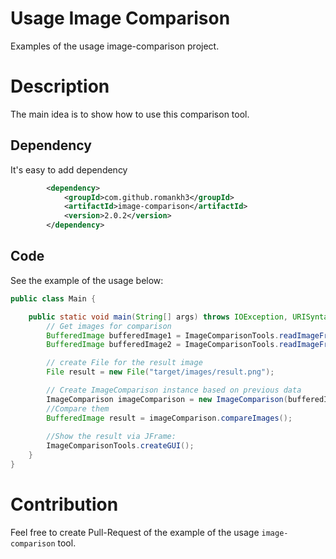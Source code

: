 # Usage Image Comparison
Examples of the usage image-comparison project.

# Description
The main idea is to show how to use this comparison tool.

## Dependency
It's easy to add dependency
```xml
        <dependency>
            <groupId>com.github.romankh3</groupId>
            <artifactId>image-comparison</artifactId>
            <version>2.0.2</version>
        </dependency>
```

## Code
See the example of the usage below:
```java
public class Main {

    public static void main(String[] args) throws IOException, URISyntaxException {
        // Get images for comparison
        BufferedImage bufferedImage1 = ImageComparisonTools.readImageFromResources("image1.png");
        BufferedImage bufferedImage2 = ImageComparisonTools.readImageFromResources("image2.png");

        // create File for the result image
        File result = new File("target/images/result.png");

        // Create ImageComparison instance based on previous data
        ImageComparison imageComparison = new ImageComparison(bufferedImage1, bufferedImage2, result);
        //Compare them
        BufferedImage result = imageComparison.compareImages();
        
        //Show the result via JFrame:
        ImageComparisonTools.createGUI();
    }
}
```

# Contribution
Feel free to create Pull-Request of the example of the usage `image-comparison` tool.
